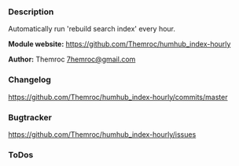### Description
Automatically run 'rebuild search index' every hour.

__Module website:__ <https://github.com/Themroc/humhub_index-hourly>

__Author:__ Themroc <7hemroc@gmail.com>

### Changelog

<https://github.com/Themroc/humhub_index-hourly/commits/master>

### Bugtracker

<https://github.com/Themroc/humhub_index-hourly/issues>

### ToDos

